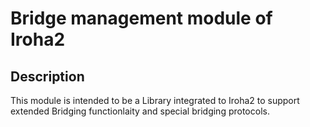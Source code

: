 # Bridge management module of Iroha2

## Description
This module is intended to be a Library integrated to Iroha2
to support extended Bridging functionlaity and special bridging protocols. 